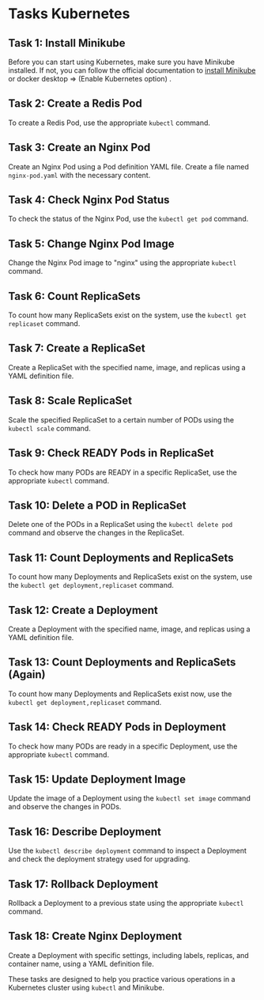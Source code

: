 # Tasks Kubernetes

## Task 1: Install Minikube

Before you can start using Kubernetes, make sure you have Minikube installed. If not, you can follow the official documentation to [install Minikube](https://minikube.sigs.k8s.io/docs/start/) or docker desktop => (Enable Kubernetes option) .

## Task 2: Create a Redis Pod

To create a Redis Pod, use the appropriate `kubectl` command.

## Task 3: Create an Nginx Pod

Create an Nginx Pod using a Pod definition YAML file. Create a file named `nginx-pod.yaml` with the necessary content.

## Task 4: Check Nginx Pod Status

To check the status of the Nginx Pod, use the `kubectl get pod` command.

## Task 5: Change Nginx Pod Image

Change the Nginx Pod image to "nginx" using the appropriate `kubectl` command.

## Task 6: Count ReplicaSets

To count how many ReplicaSets exist on the system, use the `kubectl get replicaset` command.

## Task 7: Create a ReplicaSet

Create a ReplicaSet with the specified name, image, and replicas using a YAML definition file.

## Task 8: Scale ReplicaSet

Scale the specified ReplicaSet to a certain number of PODs using the `kubectl scale` command.

## Task 9: Check READY Pods in ReplicaSet

To check how many PODs are READY in a specific ReplicaSet, use the appropriate `kubectl` command.

## Task 10: Delete a POD in ReplicaSet

Delete one of the PODs in a ReplicaSet using the `kubectl delete pod` command and observe the changes in the ReplicaSet.

## Task 11: Count Deployments and ReplicaSets

To count how many Deployments and ReplicaSets exist on the system, use the `kubectl get deployment,replicaset` command.

## Task 12: Create a Deployment

Create a Deployment with the specified name, image, and replicas using a YAML definition file.

## Task 13: Count Deployments and ReplicaSets (Again)

To count how many Deployments and ReplicaSets exist now, use the `kubectl get deployment,replicaset` command.

## Task 14: Check READY Pods in Deployment

To check how many PODs are ready in a specific Deployment, use the appropriate `kubectl` command.

## Task 15: Update Deployment Image

Update the image of a Deployment using the `kubectl set image` command and observe the changes in PODs.

## Task 16: Describe Deployment

Use the `kubectl describe deployment` command to inspect a Deployment and check the deployment strategy used for upgrading.

## Task 17: Rollback Deployment

Rollback a Deployment to a previous state using the appropriate `kubectl` command.

## Task 18: Create Nginx Deployment

Create a Deployment with specific settings, including labels, replicas, and container name, using a YAML definition file.

These tasks are designed to help you practice various operations in a Kubernetes cluster using `kubectl` and Minikube.
